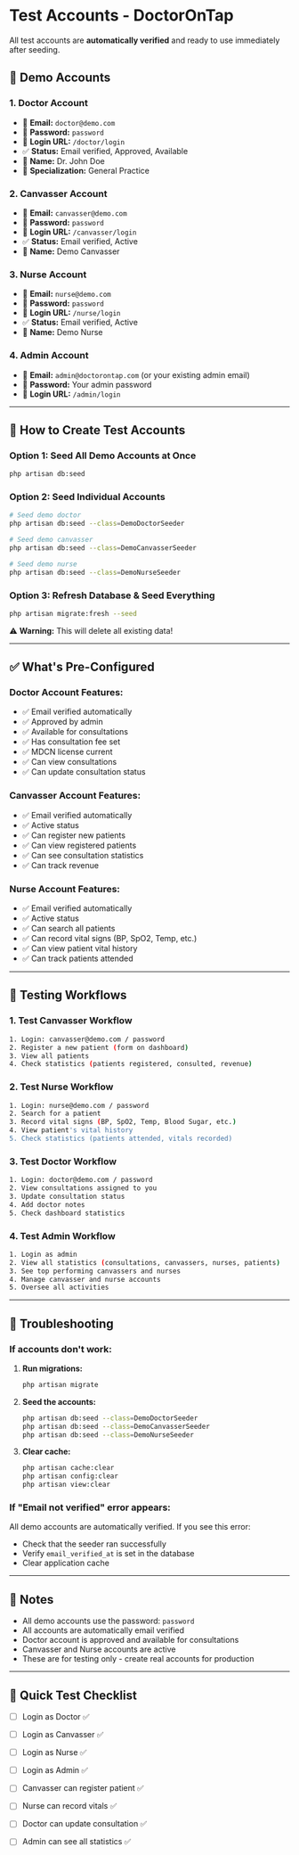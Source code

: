 # Test Accounts - DoctorOnTap

All test accounts are **automatically verified** and ready to use immediately after seeding.

## 🔐 Demo Accounts

### 1. **Doctor Account**
- 📧 **Email:** `doctor@demo.com`
- 🔑 **Password:** `password`
- 🔗 **Login URL:** `/doctor/login`
- ✅ **Status:** Email verified, Approved, Available
- 👤 **Name:** Dr. John Doe
- 🏥 **Specialization:** General Practice

### 2. **Canvasser Account**
- 📧 **Email:** `canvasser@demo.com`
- 🔑 **Password:** `password`
- 🔗 **Login URL:** `/canvasser/login`
- ✅ **Status:** Email verified, Active
- 👤 **Name:** Demo Canvasser

### 3. **Nurse Account**
- 📧 **Email:** `nurse@demo.com`
- 🔑 **Password:** `password`
- 🔗 **Login URL:** `/nurse/login`
- ✅ **Status:** Email verified, Active
- 👤 **Name:** Demo Nurse

### 4. **Admin Account**
- 📧 **Email:** `admin@doctorontap.com` (or your existing admin email)
- 🔑 **Password:** Your admin password
- 🔗 **Login URL:** `/admin/login`

---

## 🚀 How to Create Test Accounts

### Option 1: Seed All Demo Accounts at Once
```bash
php artisan db:seed
```

### Option 2: Seed Individual Accounts
```bash
# Seed demo doctor
php artisan db:seed --class=DemoDoctorSeeder

# Seed demo canvasser
php artisan db:seed --class=DemoCanvasserSeeder

# Seed demo nurse
php artisan db:seed --class=DemoNurseSeeder
```

### Option 3: Refresh Database & Seed Everything
```bash
php artisan migrate:fresh --seed
```
⚠️ **Warning:** This will delete all existing data!

---

## ✅ What's Pre-Configured

### Doctor Account Features:
- ✅ Email verified automatically
- ✅ Approved by admin
- ✅ Available for consultations
- ✅ Has consultation fee set
- ✅ MDCN license current
- ✅ Can view consultations
- ✅ Can update consultation status

### Canvasser Account Features:
- ✅ Email verified automatically
- ✅ Active status
- ✅ Can register new patients
- ✅ Can view registered patients
- ✅ Can see consultation statistics
- ✅ Can track revenue

### Nurse Account Features:
- ✅ Email verified automatically
- ✅ Active status
- ✅ Can search all patients
- ✅ Can record vital signs (BP, SpO2, Temp, etc.)
- ✅ Can view patient vital history
- ✅ Can track patients attended

---

## 🧪 Testing Workflows

### 1. Test Canvasser Workflow
```bash
1. Login: canvasser@demo.com / password
2. Register a new patient (form on dashboard)
3. View all patients
4. Check statistics (patients registered, consulted, revenue)
```

### 2. Test Nurse Workflow
```bash
1. Login: nurse@demo.com / password
2. Search for a patient
3. Record vital signs (BP, SpO2, Temp, Blood Sugar, etc.)
4. View patient's vital history
5. Check statistics (patients attended, vitals recorded)
```

### 3. Test Doctor Workflow
```bash
1. Login: doctor@demo.com / password
2. View consultations assigned to you
3. Update consultation status
4. Add doctor notes
5. Check dashboard statistics
```

### 4. Test Admin Workflow
```bash
1. Login as admin
2. View all statistics (consultations, canvassers, nurses, patients)
3. See top performing canvassers and nurses
4. Manage canvasser and nurse accounts
5. Oversee all activities
```

---

## 🔧 Troubleshooting

### If accounts don't work:
1. **Run migrations:**
   ```bash
   php artisan migrate
   ```

2. **Seed the accounts:**
   ```bash
   php artisan db:seed --class=DemoDoctorSeeder
   php artisan db:seed --class=DemoCanvasserSeeder
   php artisan db:seed --class=DemoNurseSeeder
   ```

3. **Clear cache:**
   ```bash
   php artisan cache:clear
   php artisan config:clear
   php artisan view:clear
   ```

### If "Email not verified" error appears:
All demo accounts are automatically verified. If you see this error:
- Check that the seeder ran successfully
- Verify `email_verified_at` is set in the database
- Clear application cache

---

## 📝 Notes

- All demo accounts use the password: `password`
- All accounts are automatically email verified
- Doctor account is approved and available for consultations
- Canvasser and Nurse accounts are active
- These are for testing only - create real accounts for production

---

## 🎯 Quick Test Checklist

- [ ] Login as Doctor ✅
- [ ] Login as Canvasser ✅
- [ ] Login as Nurse ✅
- [ ] Login as Admin ✅
- [ ] Canvasser can register patient ✅
- [ ] Nurse can record vitals ✅
- [ ] Doctor can update consultation ✅
- [ ] Admin can see all statistics ✅

